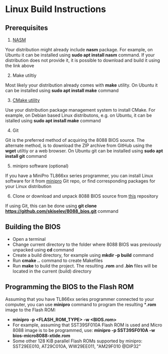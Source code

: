 # Linux Build Instructions

## Prerequisites

1. [NASM](https://www.nasm.us/)

Your distribution might already include **nasm** package. For example, on Ubuntu it can be installed using **sudo apt install nasm** command. If your distribution does not provide it, it is possible to download and build it using the link above

2. Make utiltiy

Most likely your distribution already comes with **make** utility. On Ubuntu it can be installed using **sudo apt install make** command

3. [CMake utility](https://cmake.org/)

Use your distribution package management system to install CMake. For example, on Debian based Linux distributons, e.g. on Ubuntu, it can be istalled using **sudo apt install make** command

4. Git

Git is the preferred method of acquiring the 8088 BIOS source. The alternate method, is to download the ZIP archive from GitHub using the **wget** utiltiy or a web browser. On Ubuntu git can be installed using **sudo apt install git** command

5. minipro software (optional)

If you have a MiniPro TL866xx series programmer, you can install Linux software for it from [minipro](https://gitlab.com/DavidGriffith/minipro) Git repo, or find corresponding packages for your Linux distribution

6. Clone or download and unpack 8088 BIOS source from [this](https://github.com/skiselev/8088_bios) repository

If using Git, this can be done using **git clone https://github.com/skiselev/8088_bios.git** command

## Building the BIOS

* Open a terminal
* Change current directory to the folder where 8088 BIOS was previously unpacked using **cd <path>** command
* Create a build directory, for example using **mkdir -p build** command
* Run **cmake ..** command to create Makefiles
* Run **make** to build the project. The resulting **.rom** and **.bin** files will be located in the current (build) directory

## Programming the BIOS to the Flash ROM
  
Assuming that you have TL866xx series programmer connected to your computer, you can use **minipro** command to program the resulting ***.rom** image to the Flash ROM:
* **minipro -p <FLASH_ROM_TYPE> -w <BIOS.rom>**
* For example, assuming that SST39SF010A Flash ROM is used and Micro 8088 image is to be programmed, use: **minipro -p SST39SF010A -w bios-micro8088-xtide.rom**
* Some other 128 KiB parallel Flash ROMs supported by minipro: SST29EE010, AT29C010A, WW29EE011, "AM29F010 @DIP32"
